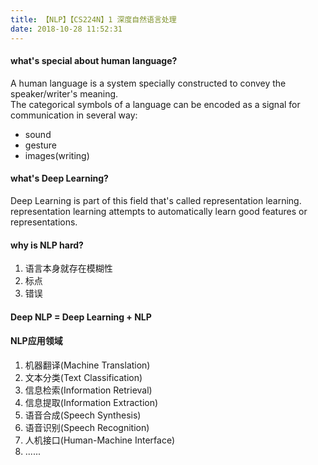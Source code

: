 ```yaml
---
title: 【NLP】【CS224N】1 深度自然语言处理
date: 2018-10-28 11:52:31
---
```


#### what's special about human language?
A human language is a system specially constructed to convey the speaker/writer's meaning.<br/>
The categorical symbols of a language can be encoded as a  signal for communication in several way:
* sound
* gesture
* images(writing)

#### what's Deep Learning?
Deep Learning is part of this field that's called representation learning.<br/>
representation learning attempts to automatically learn good features or representations.

#### why is NLP hard?
1. 语言本身就存在模糊性
2. 标点
3. 错误

#### Deep NLP = Deep Learning + NLP


#### NLP应用领域
1. 机器翻译(Machine Translation)
2. 文本分类(Text Classification)
3. 信息检索(Information Retrieval)
4. 信息提取(Information Extraction)
5. 语音合成(Speech Synthesis)
6. 语音识别(Speech Recognition)
7. 人机接口(Human-Machine Interface)
8. ......

